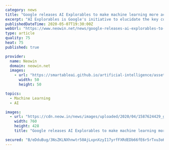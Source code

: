 ```yaml
---
category: news
title: "Google releases AI Explorables to make machine learning more accessible and participatory"
excerpt: "AI Explorables is Google's initiative to elucidate the key concepts of machine learning via a series of interactive explanations to make the field more accessible and participatory."
publishedDateTime: 2020-05-07T19:30:00Z
webUrl: "https://www.neowin.net/news/google-releases-ai-explorables-to-make-machine-learning-more-accessible-and-participatory"
type: article
quality: 75
heat: 75
published: true

provider:
  name: Neowin
  domain: neowin.net
  images:
    - url: "https://smartableai.github.io/artificial-intelligence/assets/images/organizations/neowin.net-50x50.jpg"
      width: 50
      height: 50

topics:
  - Machine Learning
  - AI

images:
  - url: "https://cdn.neow.in/news/images/uploaded/2020/04/1587624429_google_5_story.jpg"
    width: 760
    height: 428
    title: "Google releases AI Explorables to make machine learning more accessible and participatory"

secured: "B/eDduBug/3NsZKLNXhnwtr50AjLxpnXzyI17yrfFXRdEDb66fE6r5rTxu3oHDOr0y2xkoLRD9cIe/JiWXA8FX/iHT3Xew7QpJ5+Rkyz1LRb8ru2eLQcphSClVCNeyeqBPhN3v8NcAUtg6p7yYWnXSJMDzTVTp4ty7+e9KnGbdYOt7NmuczfnKf7CXAYBifQZ/BoX8S4WRFg8CG13X6r00bEyt2zZHY3lPfdlRBBdE7yYDbxqVb7ONttNaL8zV16ozcbRFA15t0lnJkBoO/HQakkykQHlmhzADcevUWawEkuBlslq2S77S21oZkTAE2/;X+JHmcu8sFijkPsFnjw9lA=="
---
```


